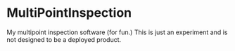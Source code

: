 # MultiPointInspection
 My multipoint inspection software (for fun.) This is just an experiment and is not designed to be a deployed product.

